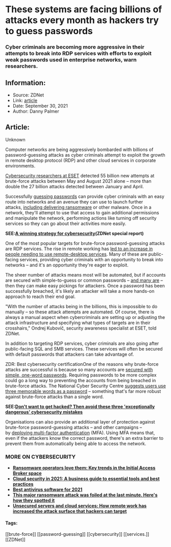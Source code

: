 # These systems are facing billions of attacks every month as hackers try to guess passwords
### Cyber criminals are becoming more aggressive in their attempts to break into RDP services with efforts to exploit weak passwords used in enterprise networks, warn researchers.

## Information:
+ Source: ZDNet
+ Link: [article](https://www.zdnet.com/article/these-systems-are-facing-billions-of-attacks-every-month-as-hackers-try-to-guess-passwords/)
+ Date: September 30, 2021
+ Author: Danny Palmer


## Article:
Unknown

Computer networks are being aggressively bombarded with billions of password-guessing attacks as cyber criminals attempt to exploit the growth in remote desktop protocol (RDP) and other cloud services in corporate environments. 

[Cybersecurity researchers at ESET](https://www.welivesecurity.com/2021/09/30/eset-threat-report-t22021/) detected 55 billion new attempts at brute-force attacks between May and August 2021 alone – more than double the 27 billion attacks detected between January and April. 


Successfully [guessing passwords](https://www.zdnet.com/article/nsa-fbi-warn-of-ongoing-brute-force-hacking-campaign-tied-to-russian-military/) can provide cyber criminals with an easy route into networks and an avenue they can use to launch further attacks, [including delivering ransomware](https://www.zdnet.com/article/ransomware-these-are-the-two-most-common-ways-hackers-get-inside-your-network/) or other malware. Once in a network, they'll attempt to use that access to gain additional permissions and manipulate the network, performing actions like turning off security services so they can go about their activities more easily. 

**SEE:**[**A winning strategy for cybersecurity**](http://www.zdnet.com/topic/a-winning-strategy-for-cybersecurity/)**(ZDNet special report)**

One of the most popular targets for brute-force password-guessing attacks are RDP services. The rise in remote working has [led to an increase in people needing to use remote-desktop services](https://www.zdnet.com/article/big-jump-in-rdp-attacks-as-hackers-target-staff-working-from-home/). Many of these are public-facing services, providing cyber criminals with an opportunity to break into networks – and it's an opportunity they're eager to exploit. 

The sheer number of attacks means most will be automated, but if accounts are secured with simple-to-guess or common passwords – [and many are](https://www.zdnet.com/article/these-are-the-terrible-passwords-that-people-are-still-using-heres-how-to-do-better/) – then they can make easy pickings for attackers. Once a password has been successfully breached, it's likely an attacker will take a more hands-on approach to reach their end goal. 

"With the number of attacks being in the billions, this is impossible to do manually – so these attack attempts are automated. Of course, there is always a manual aspect when cybercriminals are setting up or adjusting the attack infrastructure and specifying what types of targets are in their crosshairs," Ondrej Kubovič, security awareness specialist at ESET, told ZDNet. 






In addition to targeting RDP services, cyber criminals are also going after public-facing SQL and SMB services. These services will often be secured with default passwords that attackers can take advantage of. 


ZDR: Best cybersecurity certificationOne of the reasons why brute-force attacks are successful is because so many accounts are [secured with simple, one-word passwords](https://www.zdnet.com/article/these-are-the-top-passwords-hackers-will-try-when-attacking-your-device/). Requiring passwords to be more complex could go a long way to preventing the accounts from being breached in brute-force attacks. The National Cyber Security Centre [suggests users use three memorable words as a password](https://www.zdnet.com/article/want-a-strong-password-youre-probably-still-doing-it-the-wrong-way/) – something that's far more robust against brute-force attacks than a single word. 

**SEE:**[**Don't want to get hacked? Then avoid these three 'exceptionally dangerous' cybersecurity mistakes**](https://www.zdnet.com/article/dont-want-to-get-hacked-then-avoid-these-three-exceptionally-dangerous-cybersecurity-mistakes/)

Organisations can also provide an additional layer of protection against brute-force password-guessing attacks – and other campaigns – by [deploying multi-factor authentication](https://www.zdnet.com/article/multi-factor-authentication-use-it-for-all-the-people-that-access-your-network-all-the-time/) (MFA). Using MFA means that, even if the attackers know the correct password, there's an extra barrier to prevent them from automatically being able to access the network.  

### **MORE ON CYBERSECURITY**

* [**Ransomware operators love them: Key trends in the Initial Access Broker space**](https://www.zdnet.com/article/ransomware-operators-love-them-key-trends-in-the-initial-access-broker-space/)
* [**Cloud security in 2021: A business guide to essential tools and best practices**](https://www.zdnet.com/article/cloud-security-in-2021-a-business-guide-to-essential-tools-and-best-practices/)
* [**Best antivirus software for 2021**](https://www.cnet.com/tech/services-and-software/best-antivirus/)
* [**This major ransomware attack was foiled at the last minute. Here's how they spotted it**](https://www.zdnet.com/article/this-ransomware-attack-was-foiled-at-the-last-minute-heres-how-they-spotted-it/)
* [**Unsecured servers and cloud services: How remote work has increased the attack surface that hackers can target**](https://www.zdnet.com/article/unsecured-servers-and-cloud-services-how-remote-work-has-increased-the-attack-surface-that-hackers-can-target/)





#### Tags:
[[brute-force]] [[password-guessing]] [[cybersecurity]] [[services.]] [[ZDNet]]

